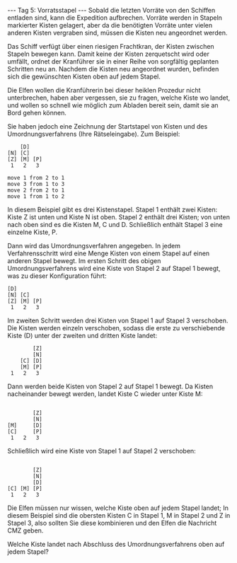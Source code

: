 --- Tag 5: Vorratsstapel ---
Sobald die letzten Vorräte von den Schiffen entladen sind, kann die Expedition aufbrechen. Vorräte werden in Stapeln markierter Kisten gelagert, aber da die benötigten Vorräte unter vielen anderen Kisten vergraben sind, müssen die Kisten neu angeordnet werden.

Das Schiff verfügt über einen riesigen Frachtkran, der Kisten zwischen Stapeln bewegen kann. Damit keine der Kisten zerquetscht wird oder umfällt, ordnet der Kranführer sie in einer Reihe von sorgfältig geplanten Schritten neu an. Nachdem die Kisten neu angeordnet wurden, befinden sich die gewünschten Kisten oben auf jedem Stapel.

Die Elfen wollen die Kranführerin bei dieser heiklen Prozedur nicht unterbrechen, haben aber vergessen, sie zu fragen, welche Kiste wo landet, und wollen so schnell wie möglich zum Abladen bereit sein, damit sie an Bord gehen können.

Sie haben jedoch eine Zeichnung der Startstapel von Kisten und des Umordnungsverfahrens (Ihre Rätseleingabe). Zum Beispiel:
```
    [D]
[N] [C]
[Z] [M] [P]
 1   2   3

move 1 from 2 to 1
move 3 from 1 to 3
move 2 from 2 to 1
move 1 from 1 to 2

```
In diesem Beispiel gibt es drei Kistenstapel. Stapel 1 enthält zwei Kisten: Kiste Z ist unten und Kiste N ist oben. Stapel 2 enthält drei Kisten; von unten nach oben sind es die Kisten M, C und D. Schließlich enthält Stapel 3 eine einzelne Kiste, P.

Dann wird das Umordnungsverfahren angegeben. In jedem Verfahrensschritt wird eine Menge Kisten von einem Stapel auf einen anderen Stapel bewegt. Im ersten Schritt des obigen Umordnungsverfahrens wird eine Kiste von Stapel 2 auf Stapel 1 bewegt, was zu dieser Konfiguration führt:
```
[D]
[N] [C]
[Z] [M] [P]
 1   2   3
```
Im zweiten Schritt werden drei Kisten von Stapel 1 auf Stapel 3 verschoben. Die Kisten werden einzeln verschoben, sodass die erste zu verschiebende Kiste (D) unter der zweiten und dritten Kiste landet:
```
        [Z]
        [N]
    [C] [D]
    [M] [P]
 1   2   3
```
Dann werden beide Kisten von Stapel 2 auf Stapel 1 bewegt. Da Kisten nacheinander bewegt werden, landet Kiste C wieder unter Kiste M:
```

        [Z]
        [N]
[M]     [D]
[C]     [P]
 1   2   3
```
Schließlich wird eine Kiste von Stapel 1 auf Stapel 2 verschoben:
```

        [Z]
        [N]
        [D]
[C] [M] [P]
 1   2   3
```
Die Elfen müssen nur wissen, welche Kiste oben auf jedem Stapel landet; In diesem Beispiel sind die obersten Kisten C in Stapel 1, M in Stapel 2 und Z in Stapel 3, also sollten Sie diese kombinieren und den Elfen die Nachricht CMZ geben.

Welche Kiste landet nach Abschluss des Umordnungsverfahrens oben auf jedem Stapel?


